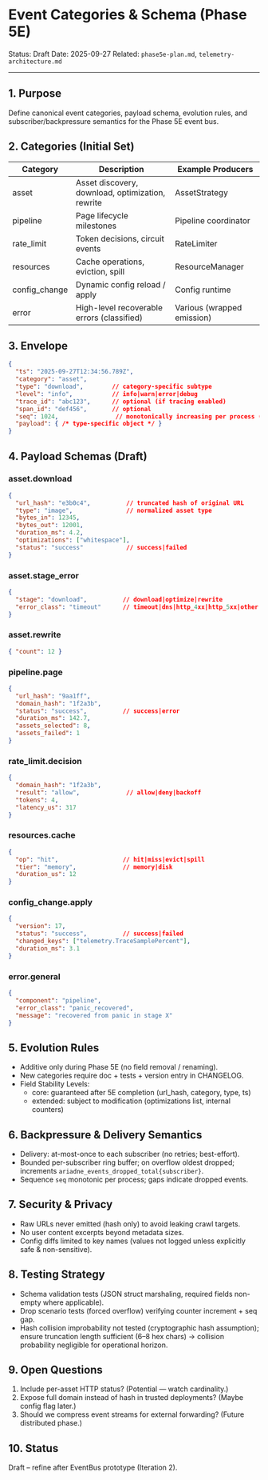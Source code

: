 # Event Categories & Schema (Phase 5E)

Status: Draft
Date: 2025-09-27
Related: `phase5e-plan.md`, `telemetry-architecture.md`

---

## 1. Purpose
Define canonical event categories, payload schema, evolution rules, and subscriber/backpressure semantics for the Phase 5E event bus.

## 2. Categories (Initial Set)
| Category       | Description                                      | Example Producers             |
| -------------- | ------------------------------------------------ | ----------------------------- |
| asset          | Asset discovery, download, optimization, rewrite | AssetStrategy                 |
| pipeline       | Page lifecycle milestones                        | Pipeline coordinator          |
| rate_limit     | Token decisions, circuit events                  | RateLimiter                   |
| resources      | Cache operations, eviction, spill                | ResourceManager               |
| config_change  | Dynamic config reload / apply                    | Config runtime                |
| error          | High-level recoverable errors (classified)       | Various (wrapped emission)    |

## 3. Envelope
```json
{
  "ts": "2025-09-27T12:34:56.789Z",
  "category": "asset",
  "type": "download",        // category-specific subtype
  "level": "info",           // info|warn|error|debug
  "trace_id": "abc123",      // optional (if tracing enabled)
  "span_id": "def456",       // optional
  "seq": 1024,                // monotonically increasing per process (uint64 wrap ok)
  "payload": { /* type-specific object */ }
}
```

## 4. Payload Schemas (Draft)

### asset.download
```json
{
  "url_hash": "e3b0c4",          // truncated hash of original URL
  "type": "image",               // normalized asset type
  "bytes_in": 12345,
  "bytes_out": 12001,
  "duration_ms": 4.2,
  "optimizations": ["whitespace"],
  "status": "success"            // success|failed
}
```

### asset.stage_error
```json
{
  "stage": "download",          // download|optimize|rewrite
  "error_class": "timeout"      // timeout|dns|http_4xx|http_5xx|other
}
```

### asset.rewrite
```json
{ "count": 12 }
```

### pipeline.page
```json
{
  "url_hash": "9aa1ff",
  "domain_hash": "1f2a3b",
  "status": "success",          // success|error
  "duration_ms": 142.7,
  "assets_selected": 8,
  "assets_failed": 1
}
```

### rate_limit.decision
```json
{
  "domain_hash": "1f2a3b",
  "result": "allow",             // allow|deny|backoff
  "tokens": 4,
  "latency_us": 317
}
```

### resources.cache
```json
{
  "op": "hit",                  // hit|miss|evict|spill
  "tier": "memory",             // memory|disk
  "duration_us": 12
}
```

### config_change.apply
```json
{
  "version": 17,
  "status": "success",          // success|failed
  "changed_keys": ["telemetry.TraceSamplePercent"],
  "duration_ms": 3.1
}
```

### error.general
```json
{
  "component": "pipeline",
  "error_class": "panic_recovered",
  "message": "recovered from panic in stage X"
}
```

## 5. Evolution Rules
- Additive only during Phase 5E (no field removal / renaming).
- New categories require doc + tests + version entry in CHANGELOG.
- Field Stability Levels:
  - core: guaranteed after 5E completion (url_hash, category, type, ts)
  - extended: subject to modification (optimizations list, internal counters)

## 6. Backpressure & Delivery Semantics
- Delivery: at-most-once to each subscriber (no retries; best-effort).
- Bounded per-subscriber ring buffer; on overflow oldest dropped; increments `ariadne_events_dropped_total{subscriber}`.
- Sequence `seq` monotonic per process; gaps indicate dropped events.

## 7. Security & Privacy
- Raw URLs never emitted (hash only) to avoid leaking crawl targets.
- No user content excerpts beyond metadata sizes.
- Config diffs limited to key names (values not logged unless explicitly safe & non-sensitive).

## 8. Testing Strategy
- Schema validation tests (JSON struct marshaling, required fields non-empty where applicable).
- Drop scenario tests (forced overflow) verifying counter increment + seq gap.
- Hash collision improbability not tested (cryptographic hash assumption); ensure truncation length sufficient (6–8 hex chars) -> collision probability negligible for operational horizon.

## 9. Open Questions
1. Include per-asset HTTP status? (Potential — watch cardinality.)
2. Expose full domain instead of hash in trusted deployments? (Maybe config flag later.)
3. Should we compress event streams for external forwarding? (Future distributed phase.)

## 10. Status
Draft – refine after EventBus prototype (Iteration 2).
